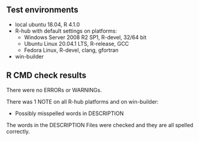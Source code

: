 ## Test environments
* local ubuntu 18.04, R 4.1.0
* R-hub with default settings on platforms:
  * Windows Server 2008 R2 SP1, R-devel, 32/64 bit
  * Ubuntu Linux 20.04.1 LTS, R-release, GCC
  * Fedora Linux, R-devel, clang, gfortran
* win-builder


## R CMD check results
There were no ERRORs or WARNINGs. 

There was 1 NOTE on all R-hub platforms and on win-builder:

  * Possibly misspelled words in DESCRIPTION
  
The words in the DESCRIPTION Files were checked and they are all spelled correctly.
